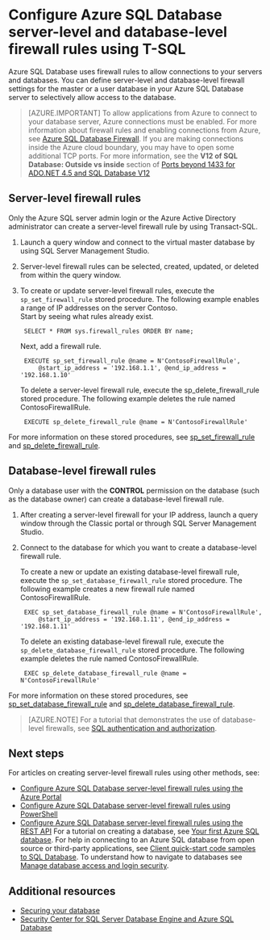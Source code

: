 <properties
    pageTitle="T-SQL: Azure SQL Database firewall rules | Azure"
    description="Learn how to configure server-level and database-level firewall rules for IP addresses that access Azure SQL databases using Transact-SQL."
    services="sql-database"
    documentationcenter=""
    author="BYHAM"
    manager="jhubbard"
    editor="" />
<tags
    ms.assetid="71e692a1-5e2f-4a18-a6d6-527b849cf68e"
    ms.service="sql-database"
    ms.custom="authentication and authorization"
    ms.workload="data-management"
    ms.tgt_pltfrm="na"
    ms.devlang="dotnet"
    ms.topic="article"
    ms.date="02/07/2017"
    wacn.date=""
    ms.author="rickbyh" />

# Configure Azure SQL Database server-level and database-level firewall rules using T-SQL

Azure SQL Database uses firewall rules to allow connections to your servers and databases. You can define server-level and database-level firewall settings for the master or a user database in your Azure SQL Database server to selectively allow access to the database.

> [AZURE.IMPORTANT] To allow applications from Azure to connect to your database server, Azure connections must be enabled. For more information about firewall rules and enabling connections from Azure, see [Azure SQL Database Firewall](/documentation/articles/sql-database-firewall-configure/). If you are making connections inside the Azure cloud boundary, you may have to open some additional TCP ports. For more information, see the **V12 of SQL Database: Outside vs inside** section of [Ports beyond 1433 for ADO.NET 4.5 and SQL Database V12](/documentation/articles/sql-database-develop-direct-route-ports-adonet-v12/)


## Server-level firewall rules
Only the Azure SQL server admin login or the Azure Active Directory administrator can create a server-level firewall rule by using Transact-SQL.

1. Launch a query window and connect to the virtual master database by using SQL Server Management Studio.
2. Server-level firewall rules can be selected, created, updated, or deleted from within the query window.
3. To create or update server-level firewall rules, execute the `sp_set_firewall_rule` stored procedure. The following example enables a range of IP addresses on the server Contoso.<br/>Start by seeing what rules already exist.

		SELECT * FROM sys.firewall_rules ORDER BY name;

	Next, add a firewall rule.

		EXECUTE sp_set_firewall_rule @name = N'ContosoFirewallRule',
			@start_ip_address = '192.168.1.1', @end_ip_address = '192.168.1.10'

	To delete a server-level firewall rule, execute the sp_delete_firewall_rule stored procedure. The following example deletes the rule named ContosoFirewallRule.
 
		EXECUTE sp_delete_firewall_rule @name = N'ContosoFirewallRule'
 
 For more information on these stored procedures, see [sp_set_firewall_rule](https://msdn.microsoft.com/zh-cn/library/dn270017.aspx) and [sp_delete_firewall_rule](https://msdn.microsoft.com/zh-cn/library/dn270024.aspx).

## Database-level firewall rules
Only a database user with the **CONTROL** permission on the database (such as the database owner) can create a database-level firewall rule.

1. After creating a server-level firewall for your IP address, launch a query window through the Classic portal or through SQL Server Management Studio.
2. Connect to the database for which you want to create a database-level firewall rule.

	To create a new or update an existing database-level firewall rule, execute the `sp_set_database_firewall_rule` stored procedure. The following example creates a new firewall rule named ContosoFirewallRule.
 
		EXEC sp_set_database_firewall_rule @name = N'ContosoFirewallRule', 
		    @start_ip_address = '192.168.1.11', @end_ip_address = '192.168.1.11'
 
	To delete an existing database-level firewall rule, execute the `sp_delete_database_firewall_rule` stored procedure. The following example deletes the rule named ContosoFirewallRule.
 
		EXEC sp_delete_database_firewall_rule @name = N'ContosoFirewallRule'

For more information on these stored procedures, see [sp_set_database_firewall_rule](https://msdn.microsoft.com/zh-cn/library/dn270010.aspx) and [sp_delete_database_firewall_rule](https://msdn.microsoft.com/zh-cn/library/dn270030.aspx).

> [AZURE.NOTE]
> For a tutorial that demonstrates the use of database-level firewalls, see [SQL authentication and authorization](/documentation/articles/sql-database-control-access-sql-authentication-get-started/).
>


## Next steps
For articles on creating server-level firewall rules using other methods, see: 

- [Configure Azure SQL Database server-level firewall rules using the Azure Portal](/documentation/articles/sql-database-configure-firewall-settings/)
- [Configure Azure SQL Database server-level firewall rules using PowerShell](/documentation/articles/sql-database-configure-firewall-settings-powershell/)
- [Configure Azure SQL Database server-level firewall rules using the REST API](/documentation/articles/sql-database-configure-firewall-settings-rest/)
For a tutorial on creating a database, see [Your first Azure SQL database](/documentation/articles/sql-database-get-started/).
For help in connecting to an Azure SQL database from open source or third-party applications, see [Client quick-start code samples to SQL Database](https://msdn.microsoft.com/zh-cn/library/azure/ee336282.aspx).
To understand how to navigate to databases see [Manage database access and login security](/documentation/articles/sql-database-manage-logins/).


## Additional resources

- [Securing your database](/documentation/articles/sql-database-security-overview/)
- [Security Center for SQL Server Database Engine and Azure SQL Database](https://msdn.microsoft.com/zh-cn/library/bb510589)